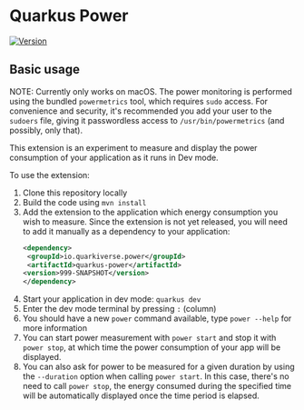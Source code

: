 # Quarkus Power

[![Version](https://img.shields.io/maven-central/v/io.quarkiverse.power/quarkus-power?logo=apache-maven&style=flat-square)](https://search.maven.org/artifact/io.quarkiverse.power/quarkus-power)

## Basic usage

NOTE: Currently only works on macOS. The power monitoring is performed using the bundled `powermetrics` tool, which
requires `sudo` access. For convenience and security, it's recommended you add your user to the `sudoers` file, giving
it passwordless access to `/usr/bin/powermetrics` (and possibly, only that).

This extension is an experiment to measure and display the power consumption of your application as it runs in Dev mode.

To use the extension:

1. Clone this repository locally
2. Build the code using `mvn install`
3. Add the extension to the application which energy consumption you wish to measure. Since the extension is not yet
   released, you will need to add it manually as a dependency to your application:
    ```xml
   <dependency>
     <groupId>io.quarkiverse.power</groupId>
     <artifactId>quarkus-power</artifactId>
    <version>999-SNAPSHOT</version>
   </dependency>
   ``` 
4. Start your application in dev mode: `quarkus dev`
5. Enter the dev mode terminal by pressing `:` (column)
6. You should have a new `power` command available, type `power --help` for more information
7. You can start power measurement with `power start` and stop it with `power stop`, at which time the power consumption
   of your app will be displayed.
8. You can also ask for power to be measured for a given duration by using the `--duration` option when
   calling `power start`. In this case, there's no need to call `power stop`, the energy consumed during the specified
   time will be automatically displayed once the time period is elapsed.